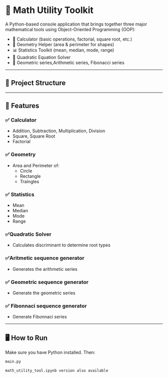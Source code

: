 # 🧮 Math Utility Toolkit

A Python-based console application that brings together three major mathematical tools using Object-Oriented Programming (OOP):

- 🔢 Calculator (basic operations, factorial, square root, etc.)
- 📐 Geometry Helper (area & perimeter for shapes)
- 📊 Statistics Toolkit (mean, median, mode, range)
- 🧮 Quadratic Equation Solver
- 📐 Geometric series,Arithmetic series, Fibonacci series
---

## 📁 Project Structure
---

## 🚀 Features

### ✅ Calculator
- Addition, Subtraction, Multiplication, Division
- Square, Square Root
- Factorial

### ✅ Geometry
- Area and Perimeter of:
  - Circle
  - Rectangle
  - Traingles 

### ✅ Statistics
- Mean
- Median
- Mode
- Range

### ✅Quadratic Solver 
- Calculates discriminant to determine root types

### ✅Aritmetic sequence generator 
- Generates the arithmetic series 

### ✅ Geometric sequence generator 
- Generate the geometric series
### ✅ Fibonnaci sequence generator 
- Generate Fibonnaci series
---

## 🖥️ How to Run

Make sure you have Python installed. Then:

```bash
main.py

math_utility_tool.ipynb version also available  